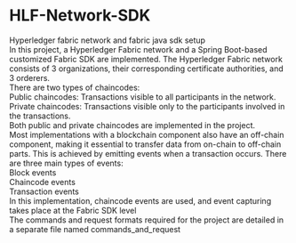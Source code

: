 # HLF-Network-SDK
Hyperledger fabric network and fabric java sdk setup
<br>
In this project, a Hyperledger Fabric network and a Spring Boot-based customized Fabric SDK are implemented. The Hyperledger Fabric network consists of 3 organizations, their corresponding certificate authorities, and 3 orderers.
<br>
There are two types of chaincodes: <br>
Public chaincodes: Transactions visible to all participants in the network. <br>
Private chaincodes: Transactions visible only to the participants involved in the transactions. <br>
Both public and private chaincodes are implemented in the project.<br>
 Most implementations with a blockchain component also have an off-chain component, making it essential to transfer data from on-chain to off-chain parts. This is achieved by emitting events when a transaction occurs. There are three main types of events:<br>
Block events <br>
Chaincode events <br>
Transaction events <br>
In this implementation, chaincode events are used, and event capturing takes place at the Fabric SDK level
<br>
The commands and request formats required for the project are detailed in a separate file named commands_and_request

